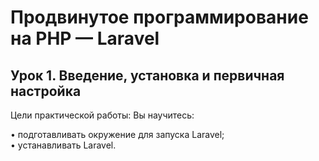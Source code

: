 # Продвинутое программирование на PHP — Laravel
## Урок 1. Введение, установка и первичная настройка
Цели практической работы:
Вы научитесь:

• подготавливать окружение для запуска Laravel;<br />
• устанавливать Laravel.
